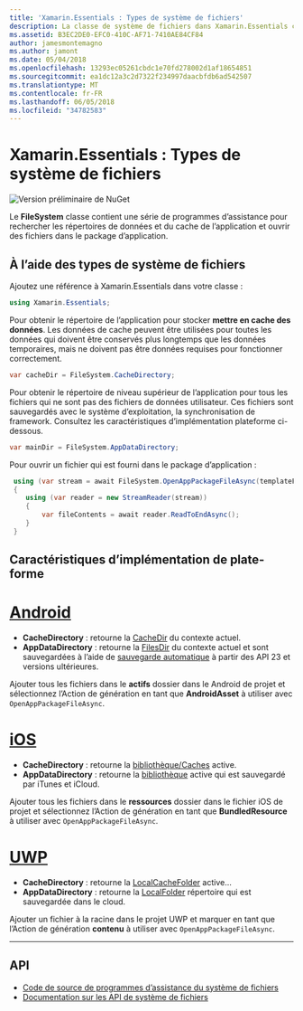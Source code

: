 ```yaml
---
title: 'Xamarin.Essentials : Types de système de fichiers'
description: La classe de système de fichiers dans Xamarin.Essentials contient une série de programmes d’assistance pour trouver le cache de l’application et les répertoires de données et ouvrir des fichiers dans le package d’application.
ms.assetid: B3EC2DE0-EFC0-410C-AF71-7410AE84CF84
author: jamesmontemagno
ms.author: jamont
ms.date: 05/04/2018
ms.openlocfilehash: 13293ec05261cbdc1e70fd278002d1af18654851
ms.sourcegitcommit: ea1dc12a3c2d7322f234997daacbfdb6ad542507
ms.translationtype: MT
ms.contentlocale: fr-FR
ms.lasthandoff: 06/05/2018
ms.locfileid: "34782583"
---
```

# <a name="xamarinessentials-file-system-helpers"></a>Xamarin.Essentials : Types de système de fichiers

![Version préliminaire de NuGet](~/media/shared/pre-release.png)

Le **FileSystem** classe contient une série de programmes d’assistance pour rechercher les répertoires de données et du cache de l’application et ouvrir des fichiers dans le package d’application.

## <a name="using-file-system-helpers"></a>À l’aide des types de système de fichiers

Ajoutez une référence à Xamarin.Essentials dans votre classe :

```csharp
using Xamarin.Essentials;
```

Pour obtenir le répertoire de l’application pour stocker **mettre en cache des données**. Les données de cache peuvent être utilisées pour toutes les données qui doivent être conservés plus longtemps que les données temporaires, mais ne doivent pas être données requises pour fonctionner correctement.

```csharp
var cacheDir = FileSystem.CacheDirectory;
```

Pour obtenir le répertoire de niveau supérieur de l’application pour tous les fichiers qui ne sont pas des fichiers de données utilisateur. Ces fichiers sont sauvegardés avec le système d’exploitation, la synchronisation de framework. Consultez les caractéristiques d’implémentation plateforme ci-dessous.

```csharp
var mainDir = FileSystem.AppDataDirectory;
```

Pour ouvrir un fichier qui est fourni dans le package d’application :

```csharp
 using (var stream = await FileSystem.OpenAppPackageFileAsync(templateFileName))
 {
    using (var reader = new StreamReader(stream))
    {
        var fileContents = await reader.ReadToEndAsync();
    }
 }
```

## <a name="platform-implementation-specifics"></a>Caractéristiques d’implémentation de plate-forme

# <a name="androidtabandroid"></a>[Android](#tab/android)

- **CacheDirectory** : retourne la [CacheDir](https://developer.android.com/reference/android/content/Context.html#getCacheDir) du contexte actuel.
- **AppDataDirectory** : retourne la [FilesDir](https://developer.android.com/reference/android/content/Context.html#getFilesDir) du contexte actuel et sont sauvegardées à l’aide de [sauvegarde automatique](https://developer.android.com/guide/topics/data/autobackup.html) à partir des API 23 et versions ultérieures.

Ajouter tous les fichiers dans le **actifs** dossier dans le Android de projet et sélectionnez l’Action de génération en tant que **AndroidAsset** à utiliser avec `OpenAppPackageFileAsync`.

# <a name="iostabios"></a>[iOS](#tab/ios)

- **CacheDirectory** : retourne la [bibliothèque/Caches](https://developer.apple.com/library/content/documentation/FileManagement/Conceptual/FileSystemProgrammingGuide/FileSystemOverview/FileSystemOverview.html) active.
- **AppDataDirectory** : retourne la [bibliothèque](https://developer.apple.com/library/content/documentation/FileManagement/Conceptual/FileSystemProgrammingGuide/FileSystemOverview/FileSystemOverview.html) active qui est sauvegardé par iTunes et iCloud.

Ajouter tous les fichiers dans le **ressources** dossier dans le fichier iOS de projet et sélectionnez l’Action de génération en tant que **BundledResource** à utiliser avec `OpenAppPackageFileAsync`.

# <a name="uwptabuwp"></a>[UWP](#tab/uwp)

- **CacheDirectory** : retourne la [LocalCacheFolder](https://docs.microsoft.com/en-us/uwp/api/windows.storage.applicationdata.localcachefolder#Windows_Storage_ApplicationData_LocalCacheFolder) active...
- **AppDataDirectory** : retourne la [LocalFolder](https://docs.microsoft.com/en-us/uwp/api/windows.storage.applicationdata.localfolder#Windows_Storage_ApplicationData_LocalFolder) répertoire qui est sauvegardée dans le cloud.

Ajouter un fichier à la racine dans le projet UWP et marquer en tant que l’Action de génération **contenu** à utiliser avec `OpenAppPackageFileAsync`.

--------------

## <a name="api"></a>API

- [Code de source de programmes d’assistance du système de fichiers](https://github.com/xamarin/Essentials/tree/master/Xamarin.Essentials/FileSystem)
- [Documentation sur les API de système de fichiers](xref:Xamarin.Essentials.FileSystem)
